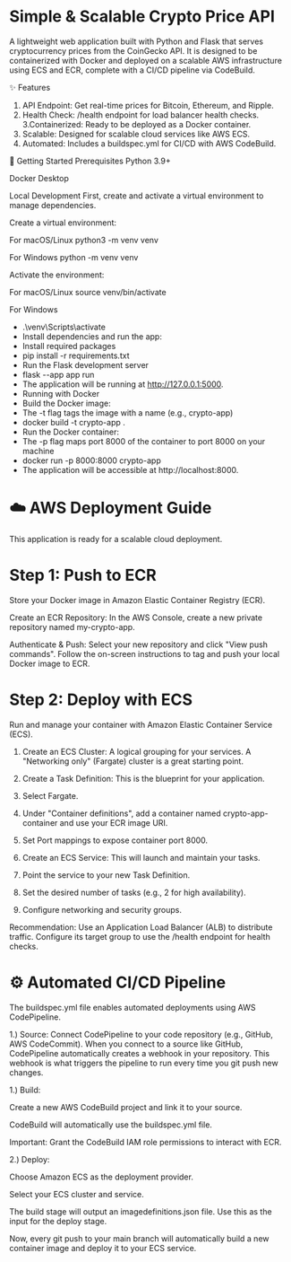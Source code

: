 # Simple & Scalable Crypto Price API
A lightweight web application built with Python and Flask that serves cryptocurrency prices from the CoinGecko API. It is designed to be containerized with Docker and deployed on a scalable AWS infrastructure using ECS and ECR, complete with a CI/CD pipeline via CodeBuild.

✨ Features
 1. API Endpoint: Get real-time prices for Bitcoin, Ethereum, and Ripple.
 2. Health Check: /health endpoint for load balancer health checks.
 3.Containerized: Ready to be deployed as a Docker container.
 4. Scalable: Designed for scalable cloud services like AWS ECS.
 5. Automated: Includes a buildspec.yml for CI/CD with AWS CodeBuild.

🚀 Getting Started
 Prerequisites
 Python 3.9+
 
 Docker Desktop
 
 Local Development
 First, create and activate a virtual environment to manage dependencies.
 
 Create a virtual environment:
 
  For macOS/Linux
 python3 -m venv venv
 
  For Windows
 python -m venv venv
 
 
 Activate the environment:
 
  For macOS/Linux
 source venv/bin/activate
 
  For Windows
 - .\venv\Scripts\activate
 - Install dependencies and run the app:  
 - Install required packages  
 - pip install -r requirements.txt  
 - Run the Flask development server  
 - flask --app app run  
 - The application will be running at http://127.0.0.1:5000.  
 - Running with Docker  
 - Build the Docker image:  
 - The -t flag tags the image with a name (e.g., crypto-app)  
 - docker build -t crypto-app .  
 - Run the Docker container:  
 - The -p flag maps port 8000 of the container to port 8000 on your machine  
 - docker run -p 8000:8000 crypto-app  
 - The application will be accessible at http://localhost:8000.  

# ☁️ AWS Deployment Guide
This application is ready for a scalable cloud deployment.

# Step 1: Push to ECR
 Store your Docker image in Amazon Elastic Container Registry (ECR).
 
 Create an ECR Repository: In the AWS Console, create a new private repository named my-crypto-app.
 
 Authenticate & Push: Select your new repository and click "View push commands". Follow the on-screen instructions to tag and push your local Docker image to ECR.

# Step 2: Deploy with ECS
Run and manage your container with Amazon Elastic Container Service (ECS).

 1. Create an ECS Cluster: A logical grouping for your services. A "Networking only" (Fargate) cluster is a great starting point.
 
 2. Create a Task Definition: This is the blueprint for your application.
 
 3. Select Fargate.
 
 4. Under "Container definitions", add a container named crypto-app-container and use your ECR image URI.
  
 5. Set Port mappings to expose container port 8000.
 
 6. Create an ECS Service: This will launch and maintain your tasks.
 
 7. Point the service to your new Task Definition.
 
 8. Set the desired number of tasks (e.g., 2 for high availability).
 
 9. Configure networking and security groups.
 
 Recommendation: Use an Application Load Balancer (ALB) to distribute traffic. Configure its target group to use the /health endpoint for health checks.

# ⚙️ Automated CI/CD Pipeline
 The buildspec.yml file enables automated deployments using AWS CodePipeline.
 
 1.) Source: Connect CodePipeline to your code repository (e.g., GitHub, AWS CodeCommit). When you connect to a source like GitHub, CodePipeline automatically creates a webhook in your repository. This webhook        is  what triggers the pipeline to run every time you git push new changes.
 
 1.) Build:
 
   Create a new AWS CodeBuild project and link it to your source.
 
   CodeBuild will automatically use the buildspec.yml file.
 
   Important: Grant the CodeBuild IAM role permissions to interact with ECR.
 
 2.) Deploy:
 
   Choose Amazon ECS as the deployment provider.

  Select your ECS cluster and service.

  The build stage will output an imagedefinitions.json file. Use this as the input for the deploy stage.

Now, every git push to your main branch will automatically build a new container image and deploy it to your ECS service.

